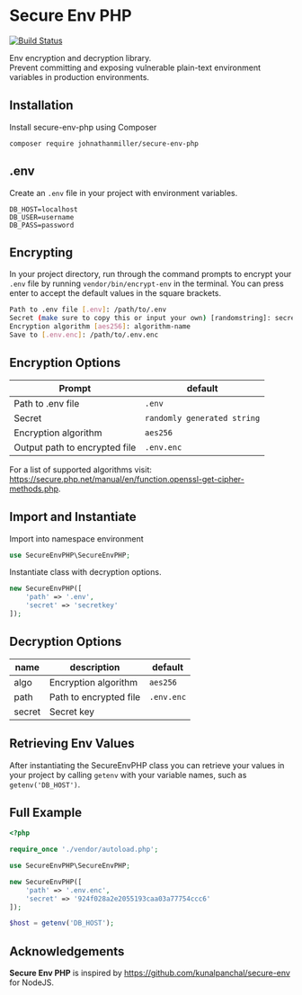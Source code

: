 # Secure Env PHP

[![Build Status](https://travis-ci.org/johnathanmiller/secure-env-php.svg?branch=master)](https://travis-ci.org/johnathanmiller/secure-env-php)

Env encryption and decryption library.  
Prevent committing and exposing vulnerable plain-text environment variables in production environments.

## Installation
Install secure-env-php using Composer
```
composer require johnathanmiller/secure-env-php
```

## .env
Create an `.env` file in your project with environment variables.
```dosini
DB_HOST=localhost
DB_USER=username
DB_PASS=password
```

## Encrypting
In your project directory, run through the command prompts to encrypt your `.env` file by running `vendor/bin/encrypt-env` in the terminal. You can press enter to accept the default values in the square brackets.
```bash
Path to .env file [.env]: /path/to/.env  
Secret (make sure to copy this or input your own) [randomstring]: secretkey  
Encryption algorithm [aes256]: algorithm-name  
Save to [.env.enc]: /path/to/.env.enc  
```

## Encryption Options
| Prompt | default |
| ------ | ------- |
| Path to .env file | `.env`
| Secret | `randomly generated string`
| Encryption algorithm | `aes256`
| Output path to encrypted file | `.env.enc`

For a list of supported algorithms visit: https://secure.php.net/manual/en/function.openssl-get-cipher-methods.php.

## Import and Instantiate
Import into namespace environment
```php
use SecureEnvPHP\SecureEnvPHP;
```
Instantiate class with decryption options.
```php
new SecureEnvPHP([
    'path' => '.env',
    'secret' => 'secretkey'
]);
```

## Decryption Options
| name | description | default |
| ------ | ---------- | ------- |
| algo | Encryption algorithm | `aes256`
| path | Path to encrypted file | `.env.enc`
| secret | Secret key |

## Retrieving Env Values
After instantiating the SecureEnvPHP class you can retrieve your values in your project by calling `getenv` with your variable names, such as `getenv('DB_HOST')`.

## Full Example
```php
<?php

require_once './vendor/autoload.php';

use SecureEnvPHP\SecureEnvPHP;

new SecureEnvPHP([
    'path' => '.env.enc',
    'secret' => '924f028a2e2055193caa03a77754ccc6'
]);

$host = getenv('DB_HOST');
```

## Acknowledgements
**Secure Env PHP** is inspired by https://github.com/kunalpanchal/secure-env for NodeJS.